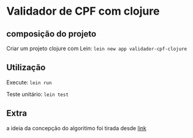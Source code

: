 # Validador de CPF com clojure

## composição do projeto
Criar um projeto clojure com Lein: 
    `lein new app validador-cpf-clojure`

## Utilização
Execute: 
    `lein run`

Teste unitário:
    `lein test`


## Extra
a ideia da concepção do algoritimo foi tirada desde [link](https://dicasdeprogramacao.com.br/algoritmo-para-validar-cpf/) 